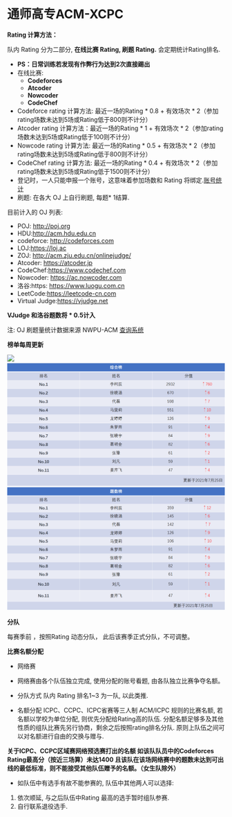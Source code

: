 # 通师高专ACM-XCPC

**Rating 计算方法：**

队内 Rating 分为二部分, **在线比赛 Rating, 刷题 Rating.** 会定期统计Rating排名.

 - **PS：日常训练若发现有作弊行为达到2次直接踢出**
 - 在线比赛:
    - **Codeforces** 
    - **Atcoder**
    - **Nowcoder**
    - **CodeChef**
 - Codeforce rating 计算方法: 最近一场的Rating * 0.8 + 有效场次 * 2（参加rating场数未达到5场或Rating低于800则不计分）
 - Atcoder rating 计算方法：最近一场的Rating * 1 + 有效场次 * 2（参加rating场数未达到5场或Rating低于100则不计分）
 - Nowcode rating 计算方法: 最近一场的Rating * 0.5 + 有效场次 * 2（参加rating场数未达到5场或Rating低于800则不计分）
 - CodeChef rating 计算方法: 最近一场的Rating * 0.4 + 有效场次 * 2（参加rating场数未达到5场或Rating低于1500则不计分）
 - 登记时，一人只能申报一个账号，这意味着参加场数和 Rating 将绑定.[账号统计](https://docs.qq.com/sheet/DYVRwTFhzYWtwZXNX?groupUin=2c50vMuLDKF6Uxpa3LKXwg%3D%3D&tdsourcetag=s_macqq_aiomsg&tab=BB08J2)
 - 刷题: 在各大 OJ 上自行刷题, 每题* 1结算.

  目前计入的 OJ 列表:

 - POJ: http://poj.org
 - HDU:http://acm.hdu.edu.cn 
 - codeforce: http://codeforces.com 
 - LOJ:https://loj.ac 
 - ZOJ: http://acm.zju.edu.cn/onlinejudge/
 - Atcoder: https://atcoder.jp 
 - CodeChef:https://www.codechef.com 
 - Nowcoder: https://ac.nowcoder.com
 - 洛谷:https: https://www.luogu.com.cn
 - LeetCode:https://leetcode-cn.com
 - Virtual Judge:https://vjudge.net


**VJudge 和洛谷题数将 * 0.5计入**

注: OJ 刷题量统计数据来源 NWPU-ACM [查询系统](https://ojhunt.com/statistics)

**榜单每周更新**

![](https://github.com/Nantong-Normal-College/ACM-XCPC/blob/main/CF%E6%A6%9C.png)
![](https://raw.githubusercontent.com/Nantong-Normal-College/ACM-XCPC/main/%E7%BB%BC%E5%90%88%E6%A6%9C.png)
![](https://raw.githubusercontent.com/Nantong-Normal-College/ACM-XCPC/main/%E9%A2%98%E6%95%B0%E6%A6%9C.png)

 **分队**
 
每赛季前 ，按照Rating 动态分队， 此后该赛季正式分队，不可调整。

**比赛名额分配**

 -  网络赛

 - 网络赛由各个队伍独立完成, 使用分配的账号看题, 由各队独立比赛争夺名额。

- 分队方式
队内 Rating 排名1~3 为一队, 以此类推.

- 名额分配
ICPC、CCPC、ICPC省赛等三人制 ACM/ICPC 规则的比赛名额, 若名额以学校为单位分配, 则优先分配给Rating高的队伍.
分配名额足够多及其他性质的组队比赛先另行协商，剩余之后按照rating排名分队.
原则上队伍之间可以对名额进行自由的交换与赠与.

**关于ICPC、CCPC区域赛网络预选赛打出的名额 如该队队员中的Codeforces Rating最高分（按近三场算）未达1400 且该队在该场网络赛中的题数未达到可出线的最低标准，则不能接受其他队伍赠予的名额。（女生队除外）**

- 如队伍中有选手有故不能参赛的, 队伍中其他两人可以选择:
1. 依次顺延, 与之后队伍中Rating 最高的选手暂时组队参赛.
2. 自行联系退役选手.
